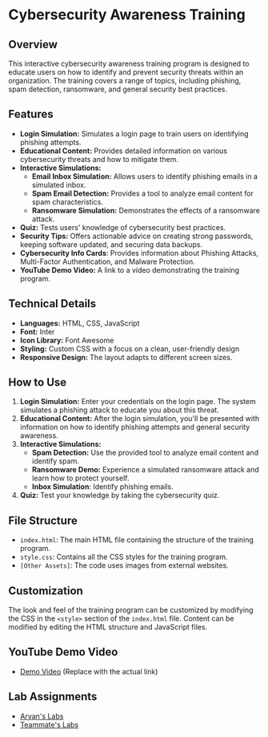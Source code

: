 # Cybersecurity Awareness Training

## Overview

This interactive cybersecurity awareness training program is designed to educate users on how to identify and prevent security threats within an organization. The training covers a range of topics, including phishing, spam detection, ransomware, and general security best practices.

## Features

* **Login Simulation:** Simulates a login page to train users on identifying phishing attempts.
* **Educational Content:** Provides detailed information on various cybersecurity threats and how to mitigate them.
* **Interactive Simulations:**
    * **Email Inbox Simulation:** Allows users to identify phishing emails in a simulated inbox.
    * **Spam Email Detection:** Provides a tool to analyze email content for spam characteristics.
    * **Ransomware Simulation:** Demonstrates the effects of a ransomware attack.
* **Quiz:** Tests users' knowledge of cybersecurity best practices.
* **Security Tips:** Offers actionable advice on creating strong passwords, keeping software updated, and securing data backups.
* **Cybersecurity Info Cards**: Provides information about Phishing Attacks, Multi-Factor Authentication, and Malware Protection.
* **YouTube Demo Video:** A link to a video demonstrating the training program.

## Technical Details

* **Languages:** HTML, CSS, JavaScript
* **Font:** Inter
* **Icon Library:** Font Awesome
* **Styling:** Custom CSS with a focus on a clean, user-friendly design
* **Responsive Design:** The layout adapts to different screen sizes.

## How to Use

1.  **Login Simulation:** Enter your credentials on the login page. The system simulates a phishing attack to educate you about this threat.
2.  **Educational Content:** After the login simulation, you'll be presented with information on how to identify phishing attempts and general security awareness.
3.  **Interactive Simulations:**
    * **Spam Detection:** Use the provided tool to analyze email content and identify spam.
    * **Ransomware Demo:** Experience a simulated ransomware attack and learn how to protect yourself.
     * **Inbox Simulation**: Identify phishing emails.
4.  **Quiz:** Test your knowledge by taking the cybersecurity quiz.

## File Structure

* `index.html`:  The main HTML file containing the structure of the training program.
* `style.css`:  Contains all the CSS styles for the training program.
* `[Other Assets]`:  The code uses images from external websites.

## Customization

The look and feel of the training program can be customized by modifying the CSS in the `<style>` section of the `index.html` file.  Content can be modified by editing the HTML structure and JavaScript files.

## YouTube Demo Video

* [Demo Video](https://youtu.be/l1s8TBDA2eE)  (Replace with the actual link)

## Lab Assignments

- [Aryan's Labs](lab-assignments/Aryan/)
- [Teammate's Labs](lab-assignments/Omkar/)
